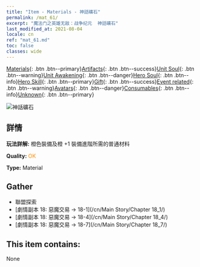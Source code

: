 ```yaml
---
title: "Item - Materials - 神話礦石"
permalink: /mat_61/
excerpt: "魔法门之英雄无敌：战争纪元  神話礦石"
last_modified_at: 2021-08-04
locale: cn
ref: "mat_61.md"
toc: false
classes: wide
---
```

 [Materials](/ItemsCN/){: .btn .btn--primary}[Artifacts](/ItemsCN/Artifacts/){: .btn .btn--success}[Unit Soul](/ItemsCN/UnitSoul/){: .btn .btn--warning}[Unit Awakening](/ItemsCN/UnitAwakening/){: .btn .btn--danger}[Hero Soul](/ItemsCN/HeroSoul/){: .btn .btn--info}[Hero Skill](/ItemsCN/HeroSkill/){: .btn .btn--primary}[Gift](/ItemsCN/Gift/){: .btn .btn--success}[Event related](/ItemsCN/Events/){: .btn .btn--warning}[Avatars](/ItemsCN/Avatars/){: .btn .btn--danger}[Consumables](/ItemsCN/Consumables/){: .btn .btn--info}[Unknown](/ItemsCN/Unknown/){: .btn .btn--primary}

 ![神話礦石](/images/t/i_cailiao_kuangshi3.png)

## 詳情
 **玩法詳解:** 橙色裝備及橙 +1 裝備進階所需的普通材料

 **Quality:** <span style="color: #FF8C00">OK</span>

 **Type:** Material

## Gather

*    聯盟探索 
*    [劇情副本 18: 惡魔交易 -> 18-1](/cn/Main Story/Chapter 18_1/) 
*    [劇情副本 18: 惡魔交易 -> 18-4](/cn/Main Story/Chapter 18_4/) 
*    [劇情副本 18: 惡魔交易 -> 18-7](/cn/Main Story/Chapter 18_7/) 

## This item contains:

  None

